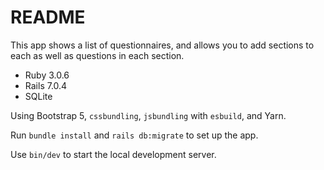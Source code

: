 # README

This app shows a list of questionnaires, and allows you to add sections to each as well as questions in each section.

* Ruby 3.0.6
* Rails 7.0.4
* SQLite

Using Bootstrap 5, `cssbundling`, `jsbundling` with `esbuild`, and Yarn.

Run `bundle install` and `rails db:migrate` to set up the app.

Use `bin/dev` to start the local development server.
